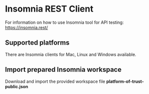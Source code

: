 # Insomnia REST Client
For information on how to use Insomnia tool for API testing: https://insomnia.rest/

## Supported platforms
There are Insomnia clients for Mac, Linux and Windows available.

## Import prepared Insomnia workspace
Download and import the provided workspace file __platform-of-trust-public.json__

